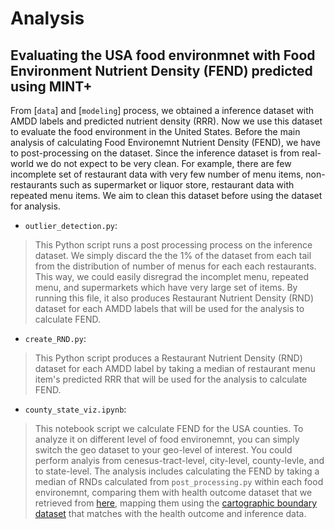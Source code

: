 # Analysis

## Evaluating the USA food environmnet with Food Environment Nutrient Density (FEND) predicted using MINT+

From [`data`] and [`modeling`] process, we obtained a inference dataset with AMDD labels and predicted nutrient density (RRR). Now we use this dataset to evaluate the food environment in the United States. Before the main analysis of calculating Food Environemnt Nutrient Density (FEND), we have to post-processing on the dataset. Since the inference dataset is from real-world we do not expect to be very clean. For example, there are few incomplete set of restaurant data with very few number of menu items, non-restaurants such as supermarket or liquor store, restaurant data with repeated menu items. We aim to clean this dataset before using the dataset for analysis.

- `outlier_detection.py`: 
> This Python script runs a post processing process on the inference dataset. We simply discard the the 1% of the dataset from each tail from the distribution of number of menus for each each restaurants. This way, we could easily disregrad the incomplet menu, repeated menu, and supermarkets which have very large set of items. By running this file, it also produces Restaurant Nutrient Density (RND) dataset for each AMDD labels that will be used for the analysis to calculate FEND.

- `create_RND.py`: 
> This Python script produces a Restaurant Nutrient Density (RND) dataset for each AMDD label by taking a median of restaurant menu item's predicted RRR that will be used for the analysis to calculate FEND.

- `county_state_viz.ipynb`: 
> This notebook script we calculate FEND for the USA counties. To analyze it on different level of food environemnt, you can simply switch the geo dataset to your geo-level of interest. You could perform analyis from cenesus-tract-level, city-level, county-levle, and to state-level. The analysis includes calculating the FEND by taking a median of RNDs calculated from `post_processing.py` within each food environemnt, comparing them with health outcome dataset that we retrieved from [here](https://data.cdc.gov/500-Cities-Places/PLACES-County-Data-GIS-Friendly-Format-2020-releas/mssc-ksj7/about_data), mapping them using the [cartographic boundary dataset](https://www2.census.gov/geo/tiger/GENZ2015/shp/cb_2015_us_county_500k.zip) that matches with the health outcome and inference data.

